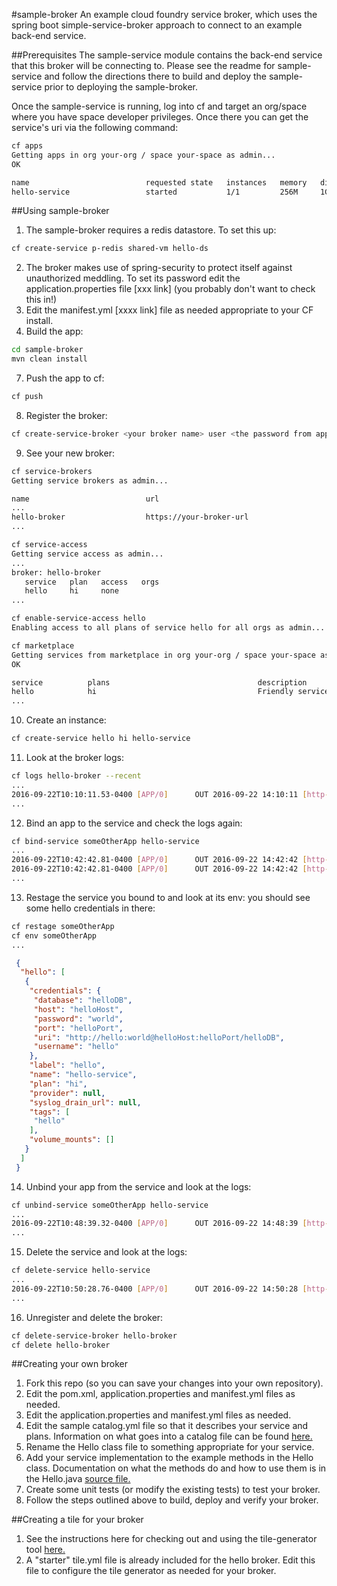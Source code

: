 #sample-broker
An example cloud foundry service broker, which uses the spring boot simple-service-broker approach to connect to an example back-end service.

##Prerequisites
The sample-service module contains the back-end service that this broker will be connecting to. Please see the readme for sample-service and follow the directions there to build and deploy the sample-service prior to deploying the sample-broker.

Once the sample-service is running, log into cf and target an org/space where you have space developer privileges. Once there you can get the service's uri via the following command:
  ```bash
  cf apps
  Getting apps in org your-org / space your-space as admin...
  OK
  
  name                          requested state   instances   memory   disk   urls
  hello-service                 started           1/1         256M     1G     hello-service.your.domain.io
  ```
  
##Using sample-broker
1. The sample-broker requires a redis datastore. To set this up:
  
  ```bash
  cf create-service p-redis shared-vm hello-ds
  ```
2. The broker makes use of spring-security to protect itself against unauthorized meddling. To set its password edit the application.properties file [xxx link] (you probably don't want to check this in!)
1. Edit the manifest.yml [xxxx link] file as needed appropriate to your CF install.
1. Build the app:
  
  ```bash
  cd sample-broker
  mvn clean install
  ```
7. Push the app to cf:
  
  ```bash
  cf push
  ```
8. Register the broker:
  
  ```bash
  cf create-service-broker <your broker name> user <the password from application.properties> https://<uri of your broker app>
  ```
9. See your new broker:
  
  ```bash
  cf service-brokers
  Getting service brokers as admin...
  
  name                          url
  ...
  hello-broker                  https://your-broker-url
  ...
  
  cf service-access
  Getting service access as admin...
  ...
  broker: hello-broker
     service   plan   access   orgs
     hello     hi     none
  ...
  
  cf enable-service-access hello
  Enabling access to all plans of service hello for all orgs as admin...

  cf marketplace
  Getting services from marketplace in org your-org / space your-space as you...
  OK
  
  service          plans                                 description
  hello            hi                                    Friendly service that greets you
  ...
  ```
10. Create an instance:
  
  ```bash
  cf create-service hello hi hello-service
  ```
11. Look at the broker logs:
  
  ```bash
  cf logs hello-broker --recent
  ...
  2016-09-22T10:10:11.53-0400 [APP/0]      OUT 2016-09-22 14:10:11 [http-nio-8080-exec-10] INFO  i.p.c.s.hello.HelloService - hello!, I am creating a service instance!
  ...
  ```
12. Bind an app to the service and check the logs again:
  
  ```bash
  cf bind-service someOtherApp hello-service
  ...
  2016-09-22T10:42:42.81-0400 [APP/0]      OUT 2016-09-22 14:42:42 [http-nio-8080-exec-10] INFO  i.p.c.s.hello.HelloService - hello!, I am creating a binding!
  2016-09-22T10:42:42.81-0400 [APP/0]      OUT 2016-09-22 14:42:42 [http-nio-8080-exec-10] INFO  i.p.c.s.hello.HelloService - hello!, I am returning credentials!
  ...
  ```
13. Restage the service you bound to and look at its env: you should see some hello credentials in there:
  
  ```bash
  cf restage someOtherApp
  cf env someOtherApp
  ...
  ```
  ```json
   {
    "hello": [
     {
      "credentials": {
       "database": "helloDB",
       "host": "helloHost",
       "password": "world",
       "port": "helloPort",
       "uri": "http://hello:world@helloHost:helloPort/helloDB",
       "username": "hello"
      },
      "label": "hello",
      "name": "hello-service",
      "plan": "hi",
      "provider": null,
      "syslog_drain_url": null,
      "tags": [
       "hello"
      ],
      "volume_mounts": []
     }
    ]
   }
  ```
14. Unbind your app from the service and look at the logs:
  
  ```bash
  cf unbind-service someOtherApp hello-service
  ...
  2016-09-22T10:48:39.32-0400 [APP/0]      OUT 2016-09-22 14:48:39 [http-nio-8080-exec-3] INFO  i.p.c.s.hello.HelloService - hello!, I am deleting a binding!
  ...
  ```
15. Delete the service and look at the logs:
  
  ```bash
  cf delete-service hello-service
  ...
  2016-09-22T10:50:28.76-0400 [APP/0]      OUT 2016-09-22 14:50:28 [http-nio-8080-exec-8] INFO  i.p.c.s.hello.HelloService - hello!, I am deleting a service instance!
  ...
  ```
16. Unregister and delete the broker:
  
  ```bash
  cf delete-service-broker hello-broker
  cf delete hello-broker
  ```

##Creating your own broker

1. Fork this repo (so you can save your changes into your own repository).
1. Edit the pom.xml, application.properties and manifest.yml files as needed.
1. Edit the application.properties and manifest.yml files as needed.
1. Edit the sample catalog.yml file so that it describes your service and plans. Information on what goes into a catalog file can be found [here.](https://docs.cloudfoundry.org/services/api.html)
1. Rename the Hello class file to something appropriate for your service.
1. Add your service implementation to the example methods in the Hello class. Documentation on what the methods do and how to use them is in the Hello.java [source file.](https://github.com/cf-platform-eng/simple-service-broker/blob/master/src/main/java/io/pivotal/cf/servicebroker/broker/HelloService.java)
1. Create some unit tests (or modify the existing tests) to test your broker.
1. Follow the steps outlined above to build, deploy and verify your broker.

##Creating a tile for your broker

1. See the instructions here for checking out and using the tile-generator tool [here.](https://github.com/cf-platform-eng/tile-generator)
1. A "starter" tile.yml file is already included for the hello broker. Edit this file to configure the tile generator as needed for your broker.
